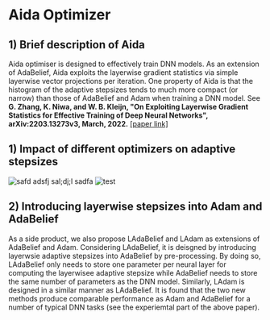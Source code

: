 # Aida Optimizer
## 1) Brief description of Aida
Aida optimiser is designed to effectively train DNN models. As an extension of AdaBelief, Aida exploits the layerwise gradient statistics via simple layerwise vector projections per iteration.  One property of Aida is that the histogram of the adaptive stepsizes tends to much more compact (or narrow) than those of AdaBelief and Adam when training a DNN model. See __G. Zhang, K. Niwa, and W. B. Kleijn, "On Exploiting Layerwise Gradient Statistics for Effective Training of Deep Neural Networks", arXiv:2203.13273v3, March, 2022.__ [[paper link]](https://arxiv.org/abs/2203.13273) 

## 1) Impact of different optimizers on adaptive stepsizes 

![safd adsfj sal;dj;l sadfa](https://github.com/guoqiang-x-zhang/AidaOptimizer/blob/main/imgs/Aida_3stage_overall_mean.png)
![test](https://github.com/guoqiang-x-zhang/AidaOptimizer/blob/main/imgs/Aida_3stage_overall_std.png)

## 2) Introducing layerwise stepsizes into Adam and AdaBelief
As a side product, we also propose LAdaBelief and LAdam as extensions of AdaBelief and Adam. Considering LAdaBelief, it is deisgned by introducing layerwsie adaptive stepsizes into AdaBelief by pre-processing. By doing so, LAdaBelief only needs to store one parameter per neural layer for computing the layerwisee adaptive stepsize while AdaBelief needs to store the same number of parameters as the DNN model. Similarly, LAdam is designed in a similar manner as LAdaBelief. It is found that the two new methods produce comparable performance as Adam and AdaBelief for a number of typical DNN tasks (see the experiemtal part of the above paper).  

